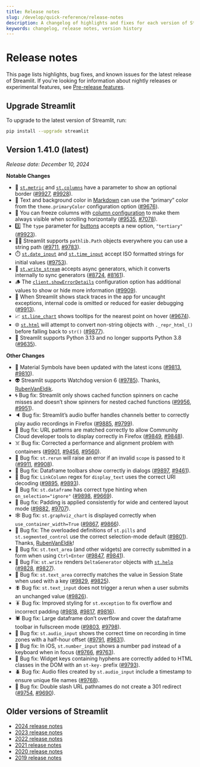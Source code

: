 ```yaml
---
title: Release notes
slug: /develop/quick-reference/release-notes
description: A changelog of highlights and fixes for each version of Streamlit.
keywords: changelog, release notes, version history
---
```


# Release notes

This page lists highlights, bug fixes, and known issues for the latest release of Streamlit. If you're looking for information about nightly releases or experimental features, see [Pre-release features](/develop/quick-reference/prerelease).

## Upgrade Streamlit

<Tip>

To upgrade to the latest version of Streamlit, run:

```bash
pip install --upgrade streamlit
```

</Tip>

## **Version 1.41.0 (latest)**

_Release date: December 10, 2024_

**Notable Changes**

- 🔲 [`st.metric`](/develop/api-reference/data/st.metric) and [`st.columns`](/develop/api-reference/layout/st.columns) have a parameter to show an optional border ([#9927](https://github.com/streamlit/streamlit/pull/9927), [#9928](https://github.com/streamlit/streamlit/pull/9928)).
- 🎨 Text and background color in [Markdown](/develop/api-reference/text/st.markdown) can use the “primary” color from the `theme.primaryColor` configuration option ([#9676](https://github.com/streamlit/streamlit/pull/9676)).
- 🥶 You can freeze columns with [column configuration](/develop/api-reference/data/st.column_config) to make them always visible when scrolling horizontally ([#9535](https://github.com/streamlit/streamlit/pull/9535), [#7078](https://github.com/streamlit/streamlit/issues/7078)).
- 3️⃣ The `type` parameter for [buttons](/develop/api-reference/widgets/st.button) accepts a new option, `"tertiary"` ([#9923](https://github.com/streamlit/streamlit/pull/9923)).
- 🚶‍♂️ Streamlit supports `pathlib.Path` objects everywhere you can use a string path ([#9711](https://github.com/streamlit/streamlit/pull/9711), [#9783](https://github.com/streamlit/streamlit/pull/9783)).
- ⏱️ [`st.date_input`](/develop/api-reference/widgets/st.date_input) and [`st.time_input`](/develop/api-reference/widgets/st.time_input) accept ISO formatted strings for initial values ([#9753](https://github.com/streamlit/streamlit/pull/9753)).
- 💬 [`st.write_stream`](/develop/api-reference/write-magic/st.write_stream) accepts async generators, which it converts internally to sync generators ([#8724](https://github.com/streamlit/streamlit/pull/8724), [#8161](https://github.com/streamlit/streamlit/issues/8161)).
- 🪵 The [`client.showErrorDetails`](/develop/api-reference/configuration/config.toml#client) configuration option has additional values to show or hide more information ([#9909](https://github.com/streamlit/streamlit/pull/9909)).
- 🔎 When Streamlit shows stack traces in the app for uncaught exceptions, internal code is omitted or reduced for easier debugging ([#9913](https://github.com/streamlit/streamlit/pull/9913)).
- 📈 [`st.line_chart`](/develop/api-reference/charts/st.line_chart) shows tooltips for the nearest point on hover ([#9674](https://github.com/streamlit/streamlit/pull/9674)).
- 🌐 [`st.html`](/develop/api-reference/utilities/st.html) will attempt to convert non-string objects with `._repr_html_()` before falling back to `str()` ([#9877](https://github.com/streamlit/streamlit/pull/9877)).
- 🐍 Streamlit supports Python 3.13 and no longer supports Python 3.8 ([#9635](https://github.com/streamlit/streamlit/pull/9635)).

**Other Changes**

- 🔣 Material Symbols have been updated with the latest icons ([#9813](https://github.com/streamlit/streamlit/pull/9813), [#9810](https://github.com/streamlit/streamlit/issues/9810)).
- 👽 Streamlit supports Watchdog version 6 ([#9785](https://github.com/streamlit/streamlit/pull/9785)). Thanks, [RubenVanEldik](https://github.com/RubenVanEldik).
- 🌀 Bug fix: Streamlit only shows cached function spinners on cache misses and doesn’t show spinners for nested cached functions ([#9956](https://github.com/streamlit/streamlit/pull/9956), [#9951](https://github.com/streamlit/streamlit/issues/9951)).
- 🔈 Bug fix: Streamlit’s audio buffer handles channels better to correctly play audio recordings in Firefox ([#9885](https://github.com/streamlit/streamlit/pull/9885), [#9799](https://github.com/streamlit/streamlit/issues/9799)).
- 🦊 Bug fix: URL patterns are matched correctly to allow Community Cloud developer tools to display correctly in Firefox ([#9849](https://github.com/streamlit/streamlit/pull/9849), [#9848](https://github.com/streamlit/streamlit/issues/9848)).
- ☠️ Bug fix: Corrected a performance and alignment problem with containers ([#9901](https://github.com/streamlit/streamlit/pull/9901), [#9456](https://github.com/streamlit/streamlit/issues/9456), [#9560](https://github.com/streamlit/streamlit/issues/9560)).
- 👻 Bug fix: `st.rerun` will raise an error if an invalid `scope` is passed to it ([#9911](https://github.com/streamlit/streamlit/pull/9911), [#9908](https://github.com/streamlit/streamlit/issues/9908)).
- 🦋 Bug fix: Dataframe toolbars show correctly in dialogs ([#9897](https://github.com/streamlit/streamlit/pull/9897), [#9461](https://github.com/streamlit/streamlit/issues/9461)).
- 🦀 Bug fix: `LinkColumn` regex for `display_text` uses the correct URI decoding ([#9895](https://github.com/streamlit/streamlit/pull/9895), [#9893](https://github.com/streamlit/streamlit/issues/9893)).
- 🦎 Bug fix: `st.dataframe` has correct type hinting when `on_selection="ignore"` ([#9898](https://github.com/streamlit/streamlit/pull/9898), [#9669](https://github.com/streamlit/streamlit/issues/9669)).
- 🐌 Bug fix: Padding is applied consistently for wide and centered layout mode ([#9882](https://github.com/streamlit/streamlit/pull/9882), [#9707](https://github.com/streamlit/streamlit/issues/9707)).
- 🕸️ Bug fix: `st.graphviz_chart` is displayed correctly when `use_container_width=True` ([#9867](https://github.com/streamlit/streamlit/pull/9867), [#9866](https://github.com/streamlit/streamlit/issues/9866)).
- 🦗 Bug fix: The overloaded definitions of `st.pills` and `st.segmented_control` use the correct selection-mode default ([#9801](https://github.com/streamlit/streamlit/pull/9801)). Thanks, [RubenVanEldik](https://github.com/RubenVanEldik)!
- 🦂 Bug fix: `st.text_area` (and other widgets) are correctly submitted in a form when using `Ctrl+Enter` ([#9847](https://github.com/streamlit/streamlit/pull/9847), [#9841](https://github.com/streamlit/streamlit/issues/9841)).
- 🦟 Bug Fix: `st.write` renders `DeltaGenerator` objects with [`st.help`](http://st.help) ([#9828](https://github.com/streamlit/streamlit/pull/9828), [#9827](https://github.com/streamlit/streamlit/issues/9827)).
- 🦠 Bug fix: `st.text_area` correctly matches the value in Session State when used with a key ([#9829](https://github.com/streamlit/streamlit/pull/9829), [#9825](https://github.com/streamlit/streamlit/issues/9825)).
- 🪰 Bug fix: `st.text_input` does not trigger a rerun when a user submits an unchanged value ([#9826](https://github.com/streamlit/streamlit/pull/9826)).
- 🪳 Bug fix: Improved styling for `st.exception` to fix overflow and incorrect padding ([#9818](https://github.com/streamlit/streamlit/pull/9818), [#9817](https://github.com/streamlit/streamlit/issues/9817), [#9816](https://github.com/streamlit/streamlit/issues/9816)).
- 🕷️ Bug fix: Large dataframe don’t overflow and cover the dataframe toolbar in fullscreen mode ([#9803](https://github.com/streamlit/streamlit/pull/9803), [#9798](https://github.com/streamlit/streamlit/issues/9798)).
- 🐞 Bug fix: `st.audio_input` shows the correct time on recording in time zones with a half-hour offset ([#9791](https://github.com/streamlit/streamlit/pull/9791), [#9631](https://github.com/streamlit/streamlit/issues/9631)).
- 🐝 Bug fix: In iOS, `st.number_input` shows a number pad instead of a keyboard when in focus ([#9766](https://github.com/streamlit/streamlit/pull/9766), [#9763](https://github.com/streamlit/streamlit/issues/9763)).
- 🐜 Bug fix: Widget keys containing hyphens are correctly added to HTML classes in the DOM with an `st-key-` prefix ([#9793](https://github.com/streamlit/streamlit/pull/9793)).
- 🪲 Bug fix: Audio files created by `st.audio_input` include a timestamp to ensure unique file names ([#9768](https://github.com/streamlit/streamlit/pull/9768)).
- 🐛 Bug fix: Double slash URL pathnames do not create a 301 redirect ([#9754](https://github.com/streamlit/streamlit/pull/9754), [#9690](https://github.com/streamlit/streamlit/issues/9690)).

## Older versions of Streamlit

- [2024 release notes](/develop/quick-reference/release-notes/2024)
- [2023 release notes](/develop/quick-reference/release-notes/2023)
- [2022 release notes](/develop/quick-reference/release-notes/2022)
- [2021 release notes](/develop/quick-reference/release-notes/2021)
- [2020 release notes](/develop/quick-reference/release-notes/2020)
- [2019 release notes](/develop/quick-reference/release-notes/2019)
